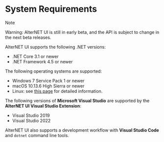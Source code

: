 # System Requirements

> [!NOTE]
> Warning: AlterNET UI is still in early beta, and the API is subject to change in the next beta releases.

AlterNET UI supports the following .NET versions:
- .NET Core 3.1 or newer
- .NET Framework 4.5 or newer

The following operating systems are supported:
- Windows 7 Service Pack 1 or newer
- macOS 10.13.6 High Sierra or newer
- Linux: see [this page](https://github.com/dotnet/core/blob/main/release-notes/3.1/3.1-supported-os.md#linux) for detailed information.

The following versions of **Microsoft Visual Studio** are supported by the **AlterNET UI Visual Studio Extension**:
- Visual Studio 2019
- Visual Studio 2022

AlterNET UI also supports a development workflow with **Visual Studio Code** and `dotnet` command line tools.